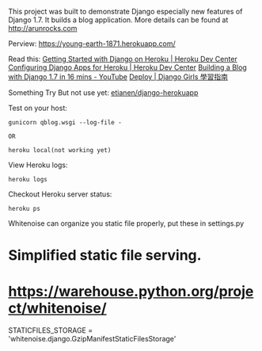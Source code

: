 This project was built to demonstrate Django especially new features of Django 1.7. It builds a blog application. More details can be found at http://arunrocks.com

Perview: https://young-earth-1871.herokuapp.com/

Read this:
[Getting Started with Django on Heroku | Heroku Dev Center](https://devcenter.heroku.com/articles/getting-started-with-django)
[Configuring Django Apps for Heroku | Heroku Dev Center](https://devcenter.heroku.com/articles/django-app-configuration)
[Building a Blog with Django 1.7 in 16 mins - YouTube](https://www.youtube.com/watch?v=7rgph8en0Jc)
[Deploy | Django Girls 學習指南](https://djangogirlstaipei.gitbooks.io/django-girls-taipei-tutorial/content/django/deploy.html)

Something Try But not use yet:
[etianen/django-herokuapp](https://github.com/etianen/django-herokuapp)


Test on your host: 

    gunicorn qblog.wsgi --log-file -

    OR

    heroku local(not working yet)

View Heroku logs:

    heroku logs

Checkout Heroku server status:

    heroku ps


Whitenoise can organize you static file properly, put these in settings.py 

# Simplified static file serving.
# https://warehouse.python.org/project/whitenoise/

STATICFILES_STORAGE = 'whitenoise.django.GzipManifestStaticFilesStorage'
